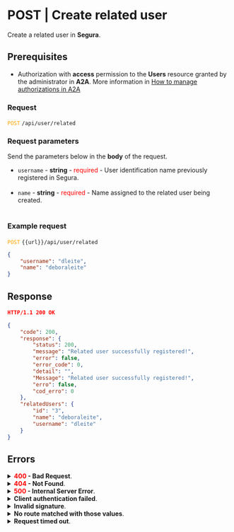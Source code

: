 # POST | Create related user

Create a related user in **Segura**.

## Prerequisites
* Authorization with **access** permission to the **Users** resource granted by the administrator in **A2A**. 
More information in [How to manage authorizations in A2A](/v4/docs/how-to-manage-authorizations-in-a2a)

### Request

<code><span style="color:orange">POST</code></span> `/api/user/related`

### Request parameters
Send the parameters below in the <b>body</b> of the request.

* <summary><code>username</code> - <b>string</b> - <span style="color:red">required</span> - User identification name previously registered in Segura.</summary><br>
* <summary><code>name</code> - <b>string</b> - <span style="color:red">required</span> - Name assigned to the related user being created.</summary><br>

### Example request
<code><span style="color:orange">POST</code></span> `{{url}}/api/user/related`
```json 
{ 
    "username": "dleite",
    "name": "deboraleite"
}
```

## Response

```json
HTTP/1.1 200 OK
```
```json 
{
    "code": 200,
    "response": {
        "status": 200,
        "message": "Related user successfully registered!",
        "error": false,
        "error_code": 0,
        "detail": "",
        "Message": "Related user successfully registered!",
        "erro": false,
        "cod_erro": 0
    },
    "relatedUsers": {
        "id": "3",
        "name": "deboraleite",
        "username": "dleite"
    }
}
```

## Errors

<details>
<summary><b><span style="color:red">400</span> - Bad Request</b>.</summary>

***
    
<b>Message: "1001: Parameter 'username' was not informed!"</b>
<p><b>Possible cause</b>: the required parameter <code>username</code> wasn’t informed.<br></p>
<b>Solution</b>: provide the <code>username</code> and resend the request.
  
* * *
    
<b>Message: "1001: Parameter 'name' was not informed!"</b>
<p><b>Possible cause</b>: the required parameter <code>name</code> wasn’t informed.<br></p>
<b>Solution</b>: provide the <code>name</code> and resend the request.
  
* * *   

<b>Message: "1005: User does not exist"</b>
<p><b>Possible cause</b>: the <code>username</code> provided hasn’t returned any user.<br></p>
<b>Solution</b>: provide a valid <code>username</code> and resend the request.
  
* * *

</details>

<details>
<summary><b><span style="color:red">404</span> - Not Found</b>.</summary>

***
<b>Message: "Resource sub not found"</b><br>

<p><b>Possible cause</b>: the URL or requested resource isn’t correct.<br></p>
<b>Solution</b>: check the URL and make sure all the parameters are correct.</p>

* * *
    
</details>

<details>
<summary><b><span style="color:red">500</span> - Internal Server Error</b>.</summary>

***
    
<b>Message: "Unexpected error."</b><br>

<p><b>Possible cause</b>: the error is in the Segura server.<br></p>
<b>Solution</b>: contact the support team for more information.</p>
    
***
<b>Message: "You are not authorized to access this resource."</b>
<p><b>Possible cause</b>: you don’t have the authorization to access this resource.<br></p>
<b>Solution</b>: ask the administration to check your permission to access the <b>Users</b> resources in <b>A2A</b>.</p>

* * *
</details>

<details>
<summary><b>Client authentication failed</b>.</summary>

*** 
   
<b>Message: "Client authentication failed."</b>
<p><b>Possible cause</b>: failure in your application authentication with the Segura server.<br></p>
<b>Solution</b>: check the authentication parameters such as <code>Access Token URL</code>, <code>Client ID</code> and <code>Client secret</code> and request a new access token.</p>
</details>
     
<details>
<summary><b>Invalid signature</b>.</summary>

*** 
    
<b>Message: "Invalid signature"</b>
<p><b>Possible cause</b>: failure in recognizing the URL of the client application.<br></p>
<b>Solution</b>: check the URL of the client application and resend the request.</p>

* * *
</details>


<details>
<summary><b>No route matched with those values</b>.</summary>

***   
    
<b>Message: "No route matched with those values."</b>
<p><b>Possible cause</b>: the authorization header is missing in the API request.<br></p>
<b>Solution</b>: request a new access token.</p>

* * *
</details>

<details>
<summary><b>Request timed out</b>.</summary>

***
    
<b>Message: "Request timed out."</b>
<p><b>Possible cause</b>: the request time has expired.<br></p>
<b>Solution</b>: check the connectivity between the source of the request and the Segura server.</p>
</details>